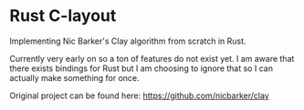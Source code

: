 # Rust C-layout
Implementing Nic Barker's Clay algorithm from scratch in Rust.

Currently very early on so a ton of features do not exist yet.
I am aware that there exists bindings for Rust but I am choosing to ignore that so I can actually make something for once.

Original project can be found here:
https://github.com/nicbarker/clay
